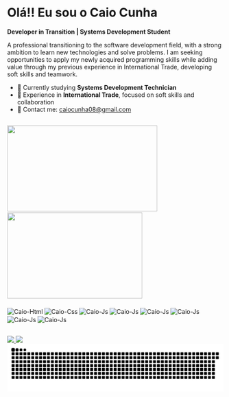 # Olá!! Eu sou o Caio Cunha

**Developer in Transition | Systems Development Student**

A professional transitioning to the software development field, with a strong ambition to learn new technologies and solve problems. I am seeking opportunities to apply my newly acquired programming skills while adding value through my previous experience in International Trade, developing soft skills and teamwork.

- 🌱 Currently studying **Systems Development Technician**
- 💼 Experience in **International Trade**, focused on soft skills and collaboration
- 📧 Contact me: [caiocunha08@gmail.com](mailto:caiocunha08@gmail.com)

##

<div>
    <img height="200em" width="350em" src="https://github-readme-stats.vercel.app/api?username=caiocunha23&show_icons=true&theme=dracula&count_private=true" />
    &nbsp;&nbsp;&nbsp;
    <img height="200em" width="315em" src="https://github-readme-stats.vercel.app/api/top-langs/?username=caiocunha23&layout=compact&langs_count=5&theme=dracula" />   
    
</div>

<div style="display: inline_block"><br>
  <img align="center" alt=Caio-Html height="30" width="40" src="https://cdn.jsdelivr.net/gh/devicons/devicon@latest/icons/html5/html5-original.svg" />
  <img align="center" alt=Caio-Css height="30" width="40" src="https://cdn.jsdelivr.net/gh/devicons/devicon@latest/icons/css3/css3-original.svg" />
  <img align="center" alt=Caio-Js height="30" width="40" src="https://cdn.jsdelivr.net/gh/devicons/devicon@latest/icons/javascript/javascript-original.svg" />
  <img align="center" alt=Caio-Js height="30" width="40" src="https://cdn.jsdelivr.net/gh/devicons/devicon@latest/icons/nodejs/nodejs-original-wordmark.svg" />
  <img align="center" alt=Caio-Js height="30" width="40" src="https://cdn.jsdelivr.net/gh/devicons/devicon@latest/icons/react/react-original.svg" />
  <img align="center" alt=Caio-Js height="30" width="40" src="https://cdn.jsdelivr.net/gh/devicons/devicon@latest/icons/csharp/csharp-original.svg" />
  <img align="center" alt=Caio-Js height="30" width="40" src="https://cdn.jsdelivr.net/gh/devicons/devicon@latest/icons/mysql/mysql-original.svg" />
  <img align="center" alt=Caio-Js height="30" width="40" src="https://cdn.jsdelivr.net/gh/devicons/devicon@latest/icons/mongodb/mongodb-original-wordmark.svg" />
</div>

##

<div>
  <a href="https://www.linkedin.com/in/caio-dommarco-05b400180" > <img src="https://img.shields.io/badge/LinkedIn-0077B5?style=for-the-badge&logo=linkedin&logoColor=white" /> </a>
  <a href="mailto:caiocunha08@gmail.com" > <img src="https://img.shields.io/badge/Gmail-D14836?style=for-the-badge&logo=gmail&logoColor=white" /> </a>

<picture>
  <source media="(prefers-color-scheme: dark)" srcset="https://raw.githubusercontent.com/caiocunha23/caiocunha23/output/github-contribution-grid-snake-dark.svg">
  <img alt="github contribution grid snake animation" src="https://raw.githubusercontent.com/caiocunha23/caiocunha23/output/github-contribution-grid-snake.svg">
</picture>
  
</div>

